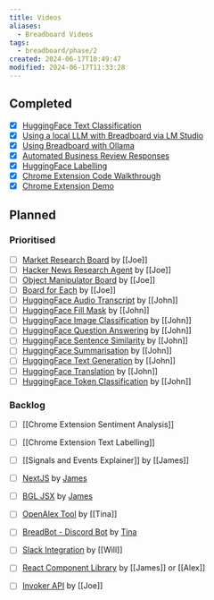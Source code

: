 ```yaml
---
title: Videos
aliases:
  - Breadboard Videos
tags:
  - breadboard/phase/2
created: 2024-06-17T10:49:47
modified: 2024-06-17T11:33:28
---
```


## Completed
- [x] [HuggingFace Text Classification](projects/Breadboard/Phase%202/HuggingFace/Text%20Classification.md)
- [x] [Using a local LLM with Breadboard via LM Studio](projects/Breadboard/Phase%202/LM%20Studio.md)
- [x] [Using Breadboard with Ollama](projects/Breadboard/Phase%202/Ollama.md)
- [x] [Automated Business Review Responses](projects/Breadboard/Phase%202/Review%20Reply%20Board.md)
- [x] [HuggingFace Labelling](projects/Breadboard/Phase%202/HuggingFace/Labelling.md)
- [x] [Chrome Extension Code Walkthrough](projects/Breadboard/Phase%202/Chrome%20Extension.md#Code%20Walkthrough)
- [x] [Chrome Extension Demo](projects/Breadboard/Phase%202/Chrome%20Extension.md#Walkthrough)
## Planned
### Prioritised
- [ ] [Market Research Board](projects/Breadboard/Phase%202/Market%20Research%20Board.md) by [[Joe]]
- [ ] [Hacker News Research Agent](projects/Breadboard/Phase%202/Hacker%20News/Hacker%20News%20Research%20Agent.md) by [[Joe]]
- [ ] [Object Manipulator Board](projects/Breadboard/Phase%202/Object%20Manipulator%20Board.md) by [[Joe]]
- [ ] [Board for Each](projects/Breadboard/Phase%202/Board%20for%20Each.md) by [[Joe]]
- [ ] [HuggingFace Audio Transcript](projects/Breadboard/Phase%202/HuggingFace/Audio%20Transcript.md) by [[John]]
- [ ] [HuggingFace Fill Mask](projects/Breadboard/Phase%202/HuggingFace/Fill%20Mask.md) by [[John]]
- [ ] [HuggingFace Image Classification](projects/Breadboard/Phase%202/HuggingFace/Image%20Classification.md) by [[John]]
- [ ] [HuggingFace Question Answering](projects/Breadboard/Phase%202/HuggingFace/Question%20Answering.md) by [[John]]
- [ ] [HuggingFace Sentence Similarity](projects/Breadboard/Phase%202/HuggingFace/Sentence%20Similarity.md) by [[John]]
- [ ] [HuggingFace Summarisation](projects/Breadboard/Phase%202/HuggingFace/Summarisation.md) by [[John]]
- [ ] [HuggingFace Text Generation](projects/Breadboard/Phase%202/HuggingFace/Text%20Generation.md) by [[John]]
- [ ] [HuggingFace Translation](projects/Breadboard/Phase%202/HuggingFace/Translation%20RU-ENG.md) by [[John]]
- [ ] [HuggingFace Token Classification](projects/Breadboard/Phase%202/HuggingFace/Token%20Classification.md) by [[John]]
### Backlog
- [ ] [[Chrome Extension Sentiment Analysis]]
- [ ] [[Chrome Extension Text Labelling]]
- [ ] [[Signals and Events Explainer]] by [[James]]
- [ ] [NextJS](projects/Breadboard/Phase%202/NextJS.md) by [James](James)
- [ ] [BGL JSX](projects/Breadboard/Phase%202/BGL%20JSX.md) by [James](James)
- [ ] [OpenAlex Tool](projects/Breadboard/Phase%202/OpenAlex.md) by [[Tina]]
- [ ] [BreadBot - Discord Bot](projects/Breadboard/Phase%202/BreadBot.md) by [Tina](Tina)

- [ ] [Slack Integration](projects/Breadboard/Phase%202/Slack%20Integration.md) by [[Will]]
- [ ] [React Component Library](projects/Breadboard/Phase%202/React%20Component%20Library.md) by [[James]] or [[Alex]]
- [ ] [Invoker API](projects/Breadboard/Phase%202/Invoker%20API.md) by [[Joe]]
